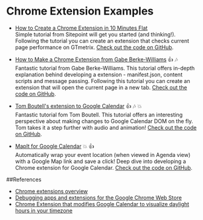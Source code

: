 # Chrome Extension Examples

* [How to Create a Chrome Extension in 10 Minutes Flat](http://www.sitepoint.com/create-chrome-extension-10-minutes-flat/)  
   Simple tutorial from Sitepoint will get you started (and thinking!). Following the tutorial you can create an extension that checks current page performance on GTmetrix. [Check out the code on GitHub](https://github.com/harishvc/chrome-extension-examples/tree/master/GTmetrix).

* [How to Make a Chrome Extension from Gabe Berke-Williams](https://robots.thoughtbot.com/how-to-make-a-chrome-extension) :thumbsup: :notes:   
   Fantastic tutorial from Gabe Berke-Williams. This tutorial offers in-depth explanation behind developing a extension - manifest.json, content scripts and message passing. Following this tutorial you can create an extension that will open the current page in a new tab. [Check out the code on GitHub](https://github.com/harishvc/chrome-extension-examples/tree/master/newtab).
  
* [Tom Boutell's extension to Google Calendar](http://justjs.com/posts/chrome-extensions-how-to-enhance-google-calendar-and-other-web-apps-you-didn-t-write) :thumbsup: :notes: :boom:  
   Fantastic tutorial fom Tom Boutell. This tutorial offers an interesting perspective about making changes to Google Calendar DOM on the <bolb>fly</bold>. Tom takes it a step further with audio and animation! [Check out the code on GitHub](https://github.com/harishvc/chrome-extension-examples/tree/master/today).

* [MapIt for Google Calendar](http://harishvc.com/2015/12/29/mapit-for-google-calendar/) :boom: :thumbsup:   
  Automatically wrap your event location (when viewed in Agenda view) with a Google Map link and save a click! Deep dive into developing a Chrome extension for Google Calendar. [Check out the code on GitHub](https://github.com/harishvc/chrome-extension-examples/tree/master/mapit-google-calendar).



##References
* [Chrome extensions overview](https://developer.chrome.com/extensions/overview)
* [Debugging apps and extensions for the Google Chrome Web Store](https://samdutton.wordpress.com/2010/12/16/debugging-google-chrome-extensions/)
* [Chrome Extension that modifies Google Calendar to visualize daylight hours in your timezone](https://github.com/masyukun/google-calendar-daylight-extension)


